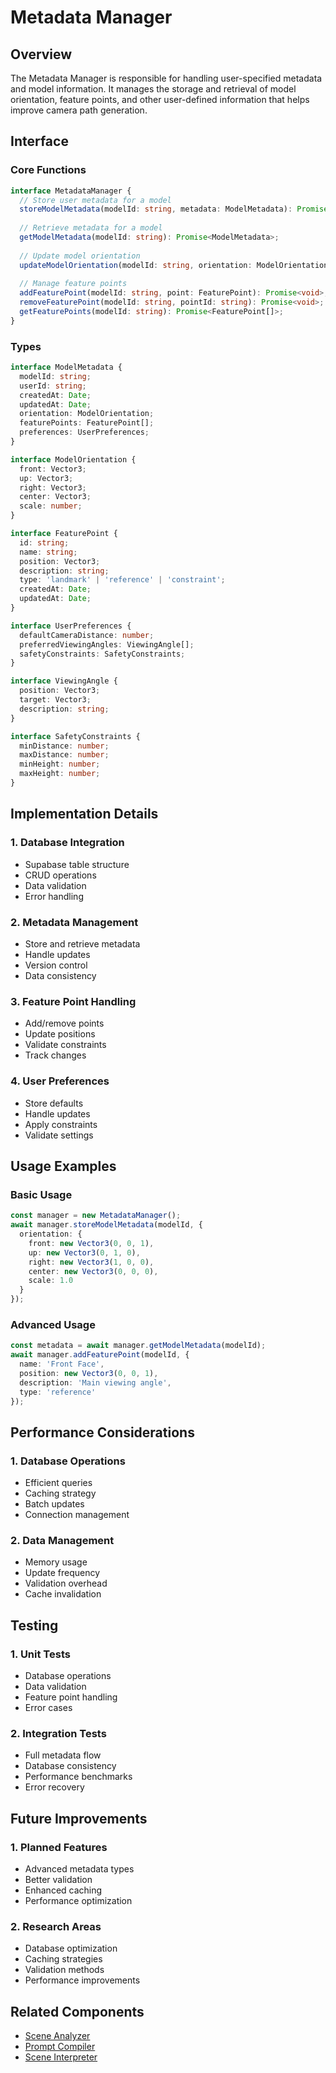 # Metadata Manager

## Overview
The Metadata Manager is responsible for handling user-specified metadata and model information. It manages the storage and retrieval of model orientation, feature points, and other user-defined information that helps improve camera path generation.

## Interface

### Core Functions
```typescript
interface MetadataManager {
  // Store user metadata for a model
  storeModelMetadata(modelId: string, metadata: ModelMetadata): Promise<void>;
  
  // Retrieve metadata for a model
  getModelMetadata(modelId: string): Promise<ModelMetadata>;
  
  // Update model orientation
  updateModelOrientation(modelId: string, orientation: ModelOrientation): Promise<void>;
  
  // Manage feature points
  addFeaturePoint(modelId: string, point: FeaturePoint): Promise<void>;
  removeFeaturePoint(modelId: string, pointId: string): Promise<void>;
  getFeaturePoints(modelId: string): Promise<FeaturePoint[]>;
}
```

### Types
```typescript
interface ModelMetadata {
  modelId: string;
  userId: string;
  createdAt: Date;
  updatedAt: Date;
  orientation: ModelOrientation;
  featurePoints: FeaturePoint[];
  preferences: UserPreferences;
}

interface ModelOrientation {
  front: Vector3;
  up: Vector3;
  right: Vector3;
  center: Vector3;
  scale: number;
}

interface FeaturePoint {
  id: string;
  name: string;
  position: Vector3;
  description: string;
  type: 'landmark' | 'reference' | 'constraint';
  createdAt: Date;
  updatedAt: Date;
}

interface UserPreferences {
  defaultCameraDistance: number;
  preferredViewingAngles: ViewingAngle[];
  safetyConstraints: SafetyConstraints;
}

interface ViewingAngle {
  position: Vector3;
  target: Vector3;
  description: string;
}

interface SafetyConstraints {
  minDistance: number;
  maxDistance: number;
  minHeight: number;
  maxHeight: number;
}
```

## Implementation Details

### 1. Database Integration
- Supabase table structure
- CRUD operations
- Data validation
- Error handling

### 2. Metadata Management
- Store and retrieve metadata
- Handle updates
- Version control
- Data consistency

### 3. Feature Point Handling
- Add/remove points
- Update positions
- Validate constraints
- Track changes

### 4. User Preferences
- Store defaults
- Handle updates
- Apply constraints
- Validate settings

## Usage Examples

### Basic Usage
```typescript
const manager = new MetadataManager();
await manager.storeModelMetadata(modelId, {
  orientation: {
    front: new Vector3(0, 0, 1),
    up: new Vector3(0, 1, 0),
    right: new Vector3(1, 0, 0),
    center: new Vector3(0, 0, 0),
    scale: 1.0
  }
});
```

### Advanced Usage
```typescript
const metadata = await manager.getModelMetadata(modelId);
await manager.addFeaturePoint(modelId, {
  name: 'Front Face',
  position: new Vector3(0, 0, 1),
  description: 'Main viewing angle',
  type: 'reference'
});
```

## Performance Considerations

### 1. Database Operations
- Efficient queries
- Caching strategy
- Batch updates
- Connection management

### 2. Data Management
- Memory usage
- Update frequency
- Validation overhead
- Cache invalidation

## Testing

### 1. Unit Tests
- Database operations
- Data validation
- Feature point handling
- Error cases

### 2. Integration Tests
- Full metadata flow
- Database consistency
- Performance benchmarks
- Error recovery

## Future Improvements

### 1. Planned Features
- Advanced metadata types
- Better validation
- Enhanced caching
- Performance optimization

### 2. Research Areas
- Database optimization
- Caching strategies
- Validation methods
- Performance improvements

## Related Components
- [Scene Analyzer](../scene-analyzer/README.md)
- [Prompt Compiler](../prompt-compiler/README.md)
- [Scene Interpreter](../scene-interpreter/README.md) 